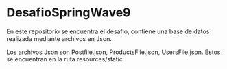 # DesafioSpringWave9

En este repositorio se encuentra el desafio, contiene una base de datos realizada mediante archivos en Json.

Los archivos Json son Postfile.json, ProductsFile.json, UsersFile.json. Estos se encuentran en la ruta resources/static
